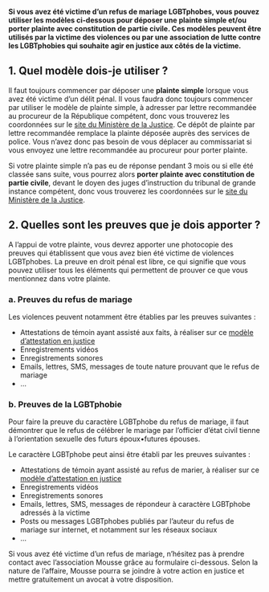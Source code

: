**Si vous avez été victime d’un refus de mariage LGBTphobes, vous pouvez utiliser les modèles ci-dessous pour déposer une plainte simple et/ou porter plainte avec constitution de partie civile. Ces modèles peuvent être utilisés par la victime des violences ou par une association de lutte contre les LGBTphobies qui souhaite agir en justice aux côtés de la victime.** 


## 1. Quel modèle dois-je utiliser ? 

Il faut toujours commencer par déposer une **plainte simple** lorsque vous avez été victime d’un délit pénal. Il vous faudra donc toujours commencer par utiliser le modèle de plainte simple, à adresser par lettre recommandée au procureur de la République compétent, donc vous trouverez les coordonnées sur le [site du Ministère de la Justice](http://www.annuaires.justice.gouv.fr/). Ce dépôt de plainte par lettre recommandée remplace la plainte déposée auprès des services de police. Vous n’avez donc pas besoin de vous déplacer au commissariat si vous envoyez une lettre recommandée au procureur pour porter plainte. 

Si votre plainte simple n’a pas eu de réponse pendant 3 mois ou si elle été classée sans suite, vous pourrez alors **porter plainte avec constitution de partie civile**, devant le doyen des juges d’instruction du tribunal de grande instance compétent, donc vous trouverez les coordonnées sur le [site du Ministère de la Justice](http://www.annuaires.justice.gouv.fr/).


## 2. Quelles sont les preuves que je dois apporter ?

A l’appui de votre plainte, vous devrez apporter une photocopie des preuves qui établissent que vous avez bien été victime de violences LGBTphobes. La preuve en droit pénal est libre, ce qui signifie que vous pouvez utiliser tous les éléments qui permettent de prouver ce que vous mentionnez dans votre plainte. 


### a. Preuves du refus de mariage

Les violences peuvent notamment être établies par les preuves suivantes : 
* Attestations de témoin ayant assisté aux faits, à réaliser sur ce [modèle d’attestation en justice](https://www.service-public.fr/particuliers/vosdroits/R11307)
* Enregistrements vidéos
* Enregistrements sonores
* Emails, lettres, SMS, messages de toute nature prouvant que le refus de mariage
* …


### b. Preuves de la LGBTphobie

Pour faire la preuve du caractère LGBTphobe du refus de mariage, il faut démontrer que le refus de célébrer le mariage par l’officier d’état civil tienne à l’orientation sexuelle des futurs époux•futures épouses.

Le caractère LGBTphobe peut ainsi être établi par les preuves suivantes : 
* Attestations de témoin ayant assisté au refus de marier, à réaliser sur ce [modèle d’attestation en justice](https://www.service-public.fr/particuliers/vosdroits/R11307)
* Enregistrements vidéos
* Enregistrements sonores
* Emails, lettres, SMS, messages de répondeur à caractère LGBTphobe adressés à la victime
* Posts ou messages LGBTphobes publiés par l’auteur du refus de mariage sur internet, et notamment sur les réseaux sociaux
* …


Si vous avez été victime d’un refus de mariage, n’hésitez pas à prendre contact avec l’association Mousse grâce au formulaire ci-dessous. Selon la nature de l’affaire, Mousse pourra se joindre à votre action en justice et mettre gratuitement un avocat à votre disposition. 
